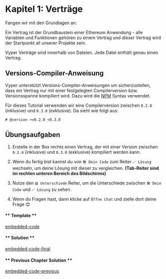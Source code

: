 <!-- Add translation for the following page: https://vyper.fun/#/1/contract_structure
Do NOT change the code below. The below code runs the code editor -->

# Kapitel 1: Verträge

Fangen wir mit den Grundlagen an:

Ein Vertrag ist der Grundbaustein einer Ethereum Anwendung - alle Variablen und Funktionen gehören zu einem Vertrag und dieser Vertrag wird der Startpunkt all unserer Projekte sein.

Vyper Verträge sind innerhalb von Dateien. Jede Datei enthält genau einen Vertrag.

## Versions-Compiler-Anweisung

Vyper unterstützt Versions-Compiler-Anweisungen um sicherzustellen, dass ein Vertrag
nur mit einer festgelegten Compilerversion bzw. Versionsspanne kompiliert wird.
Dazu wird die [NPM](https://docs.npmjs.com/misc/semver) Syntax verwendet.

Für dieses Tutorial verwenden wir eine Compilerversion zwischen `0.2.0` (inklusive) und `0.3.0` (exklusive). Da sieht wie folgt aus:

```vyper
# @version >=0.2.0 <0.3.0
```

## Übungsaufgaben

1. Erstelle in der Box rechts einen Vertrag, der mit einer Version zwischen `0.2.4` (inklusive) und `0.3.0` (exklusive) kompiliert werden kann.

2. Wenn du fertig bist kannst du von `🛠 Dein Code` zum Reiter `✅ Lösung` wechseln, um deine Lösung mit dieser zu vergleichen. **(Tab-Reiter sind im rechten unteren Bereich des Bildschirms)**

3. Nutze den `𝌡 Unterschiede` Reiter, um die Unterschiede zwischen `🛠 Dein Code` und `✅ Lösung` zu sehen.

4. Wenn du Fragen hast, dann klicke auf `Öffne Chat` und stelle dort deine Frage 😊

<!-- tabs:start -->

#### ** Template **

[embedded-code](../assets/1/1.1-template-code.vy ':include :type=code embed-template')

#### ** Solution **

[embedded-code-final](../assets/1/1.1-finished-code.vy ':include :type=code embed-final')

#### ** Previous Chapter Solution **

[embedded-code-previous](../assets/1/1.0-finished-code.vy ':include :type=code embed-previous')

<!-- tabs:end -->
